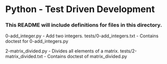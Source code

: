 # Python - Test Driven Development
### This README will include definitions for files in this directory.

0-add_integer.py - Add two integers.
    tests/0-add_integers.txt - Contains doctest for 0-add_integers.py

2-matrix_divided.py - Divides all elements of a matrix.
    tests/2-matrix_divided.txt - Contains doctest of matrix_divided.py

